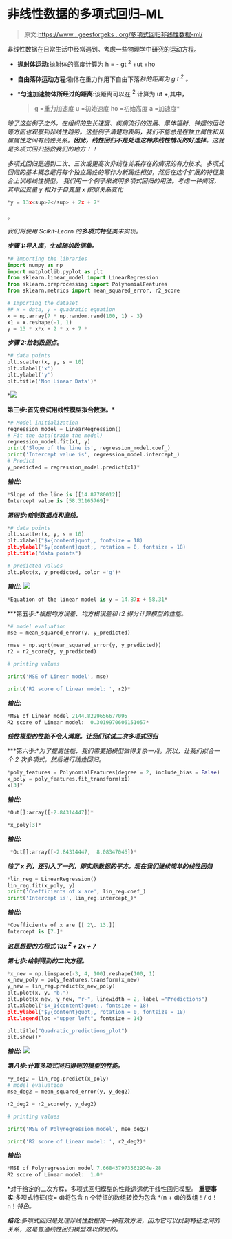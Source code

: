 # 非线性数据的多项式回归–ML

> 原文:[https://www . geesforgeks . org/多项式回归非线性数据-ml/](https://www.geeksforgeeks.org/polynomial-regression-for-non-linear-data-ml/)

非线性数据在日常生活中经常遇到。考虑一些物理学中研究的运动方程。

*   **抛射体运动**:抛射体的高度计算为 h = - gt <sup>2</sup> +ut +ho
*   **自由落体运动方程**:物体在重力作用下自由下落*秒的距离为 g t <sup>2</sup> 。*
*   ***匀速加速物体所经过的距离**:该距离可以在 <sup>2</sup>
    计算为 ut +,其中，

    > g =重力加速度
    > u =初始速度
    > ho =初始高度
    > a =加速度* 

*除了这些例子之外，在组织的生长速度、疾病流行的进展、黑体辐射、钟摆的运动等方面也观察到非线性趋势。这些例子清楚地表明，我们不能总是在独立属性和从属属性之间有线性关系。**因此，线性回归不是处理这种非线性情况的好选择**。这就是多项式回归拯救我们的地方！！*

*多项式回归是遇到二次、三次或更高次非线性关系存在的情况的有力技术。多项式回归的基本概念是将每个独立属性的幂作为新属性相加，然后在这个扩展的特征集合上训练线性模型。
我们用一个例子来说明多项式回归的用法。考虑一种情况，其中因变量 y 相对于自变量 x 按照关系变化*

```py
*y = 13x<sup>2</sup> + 2x + 7*
```

*。*

*我们将使用 Scikit-Learn 的**多项式特征**类来实现。*

***步骤 1:导入库，生成随机数据集。***

```py
*# Importing the libraries
import numpy as np
import matplotlib.pyplot as plt
from sklearn.linear_model import LinearRegression
from sklearn.preprocessing import PolynomialFeatures
from sklearn.metrics import mean_squared_error, r2_score

# Importing the dataset
## x = data, y = quadratic equation
x = np.array(7 * np.random.rand(100, 1) - 3)
x1 = x.reshape(-1, 1)
y = 13 * x*x + 2 * x + 7 *
```

***步骤 2:绘制数据点。***

```py
*# data points
plt.scatter(x, y, s = 10)
plt.xlabel('x')
plt.ylabel('y')
plt.title('Non Linear Data')*
```

*![](img/efbe19736d79addca20989ced9c866e6.png)

**第三步:首先尝试用线性模型拟合数据。***

```py
*# Model initialization
regression_model = LinearRegression()
# Fit the data(train the model)
regression_model.fit(x1, y)
print('Slope of the line is', regression_model.coef_)
print('Intercept value is', regression_model.intercept_)
# Predict
y_predicted = regression_model.predict(x1)*
```

***输出:***

```py
*Slope of the line is [[14.87780012]]
Intercept value is [58.31165769]* 
```

***第四步:绘制数据点和直线。***

```py
*# data points
plt.scatter(x, y, s = 10)
plt.xlabel("$x{content}quot;, fontsize = 18)
plt.ylabel("$y{content}quot;, rotation = 0, fontsize = 18)
plt.title("data points")

# predicted values
plt.plot(x, y_predicted, color ='g')*
```

***输出:**
![](img/dc76d6bed6fa492532d27100df2c536f.png)*

```py
*Equation of the linear model is y = 14.87x + 58.31* 
```

***第五步:**根据均方误差、均方根误差和 r2 得分计算模型的性能。*

```py
*# model evaluation
mse = mean_squared_error(y, y_predicted)

rmse = np.sqrt(mean_squared_error(y, y_predicted))
r2 = r2_score(y, y_predicted)

# printing values

print('MSE of Linear model', mse)

print('R2 score of Linear model: ', r2)*
```

***输出:***

```py
*MSE of Linear model 2144.8229656677095
R2 score of Linear model:  0.3019970606151057* 
```

***线性模型的性能不令人满意。让我们试试二次多项式回归*** 

***第六步:**为了提高性能，我们需要把模型做得复杂一点。所以，让我们拟合一个 2 次多项式，然后进行线性回归。*

```py
*poly_features = PolynomialFeatures(degree = 2, include_bias = False)
x_poly = poly_features.fit_transform(x1)
x[3]*
```

***输出:***

```py
*Out[]:array([-2.84314447])*
```

```py
*x_poly[3]*
```

***输出:***

```py
 *Out[]:array([-2.84314447,  8.08347046])* 
```

 ***除了 x 列，还引入了一列，即实际数据的平方。现在我们继续简单的线性回归***

```py
*lin_reg = LinearRegression()
lin_reg.fit(x_poly, y)
print('Coefficients of x are', lin_reg.coef_)
print('Intercept is', lin_reg.intercept_)*
```

***输出:***

```py
*Coefficients of x are [[ 2\. 13.]]
Intercept is [7.]* 
```

 ***这是想要的方程式 13x <sup>2</sup> + 2x + 7*** 

***第七步:绘制得到的二次方程。***

```py
*x_new = np.linspace(-3, 4, 100).reshape(100, 1)
x_new_poly = poly_features.transform(x_new)
y_new = lin_reg.predict(x_new_poly)
plt.plot(x, y, "b.")
plt.plot(x_new, y_new, "r-", linewidth = 2, label ="Predictions")
plt.xlabel("$x_1{content}quot;, fontsize = 18)
plt.ylabel("$y{content}quot;, rotation = 0, fontsize = 18)
plt.legend(loc ="upper left", fontsize = 14)

plt.title("Quadratic_predictions_plot")
plt.show()*
```

***输出:** ![](img/5e6a8df83510e81dd0d45a7bcad115f7.png)* 

***第八步:计算多项式回归得到的模型的性能。***

```py
*y_deg2 = lin_reg.predict(x_poly)
# model evaluation
mse_deg2 = mean_squared_error(y, y_deg2)

r2_deg2 = r2_score(y, y_deg2)

# printing values

print('MSE of Polyregression model', mse_deg2)

print('R2 score of Linear model: ', r2_deg2)*
```

***输出:***

```py
*MSE of Polyregression model 7.668437973562934e-28
R2 score of Linear model:  1.0* 
```

*对于给定的二次方程，多项式回归模型的性能远远优于线性回归模型。
**重要事实**:多项式特征(度= d)将包含 n 个特征的数组转换为包含 *(n + d)的数组！/ d！n！*特色。*

***结论**:多项式回归是处理非线性数据的一种有效方法，因为它可以找到特征之间的关系，这是普通线性回归模型难以做到的。*